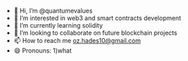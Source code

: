 - 👋 Hi, I’m @quantumevalues
- 👀 I’m interested in web3 and smart contracts development
- 🌱 I’m currently learning solidity
- 💞️ I’m looking to collaborate on future blockchain projects
- 📫 How to reach me oz.hades10@gmail.com
- 😄 Pronouns: 1)what 
  

<!---
quantumevalues/quantumevalues is a ✨ special ✨ repository because its `README.md` (this file) appears on your GitHub profile.
You can click the Preview link to take a look at your changes.
--->
